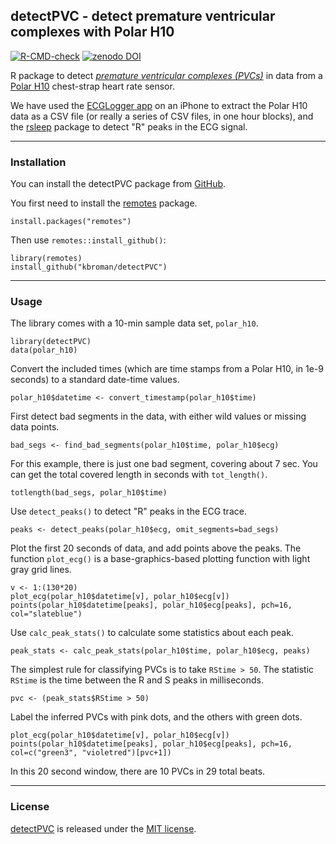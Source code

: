 ## detectPVC - detect premature ventricular complexes with Polar H10

[![R-CMD-check](https://github.com/kbroman/detectPVC/actions/workflows/R-CMD-check.yaml/badge.svg)](https://github.com/kbroman/detectPVC/actions/workflows/R-CMD-check.yaml)
[![zenodo DOI](https://zenodo.org/badge/794298079.svg)](https://zenodo.org/doi/10.5281/zenodo.11174768)

R package to detect [_premature ventricular complexes
(PVCs)_](https://en.wikipedia.org/wiki/Premature_ventricular_contraction)
in data from a [Polar H10](https://www.polar.com/us-en/sensors/h10-heart-rate-sensor)
chest-strap heart rate sensor.

We have used the [ECGLogger app](https://www.ecglogger.com/) on an iPhone
to extract the Polar H10 data as a CSV file (or really a series of CSV
files, in one hour blocks), and the [rsleep](https://rsleep.org/)
package to detect "R" peaks in the ECG signal.


---

### Installation

You can install the detectPVC package from
[GitHub](https://github.com/kbroman/detectPVC).

You first need to install the
[remotes](https://remotes.r-lib.org) package.

```{r}
install.packages("remotes")
```

Then use `remotes::install_github()`:

```{r}
library(remotes)
install_github("kbroman/detectPVC")
```

---

### Usage

The library comes with a 10-min sample data set, `polar_h10`.

```{r}
library(detectPVC)
data(polar_h10)
```

Convert the included times (which are time stamps from a Polar H10, in
1e-9 seconds) to a standard date-time values.

```{r}
polar_h10$datetime <- convert_timestamp(polar_h10$time)
```

First detect bad segments in the data, with either wild values or
missing data points.

```{r}
bad_segs <- find_bad_segments(polar_h10$time, polar_h10$ecg)
```

For this example, there is just one bad segment, covering about 7 sec.
You can get the total covered length in seconds with `tot_length()`.

```{r}
totlength(bad_segs, polar_h10$time)
```

Use `detect_peaks()` to detect "R" peaks in the ECG trace.

```{r}
peaks <- detect_peaks(polar_h10$ecg, omit_segments=bad_segs)
```

Plot the first 20 seconds of data, and add points above the peaks. The function
`plot_ecg()` is a base-graphics-based plotting function with light
gray grid lines.

```{r}
v <- 1:(130*20)
plot_ecg(polar_h10$datetime[v], polar_h10$ecg[v])
points(polar_h10$datetime[peaks], polar_h10$ecg[peaks], pch=16, col="slateblue")
```

Use `calc_peak_stats()` to calculate some statistics about each peak.

```{r}
peak_stats <- calc_peak_stats(polar_h10$time, polar_h10$ecg, peaks)
```

The simplest rule for classifying PVCs is to take `RStime > 50`.
The statistic `RStime` is the time between the R and S peaks in milliseconds.

```{r}
pvc <- (peak_stats$RStime > 50)
```

Label the inferred PVCs with pink dots, and the others with green
dots.

```{r}
plot_ecg(polar_h10$datetime[v], polar_h10$ecg[v])
points(polar_h10$datetime[peaks], polar_h10$ecg[peaks], pch=16, col=c("green3", "violetred")[pvc+1])
```

In this 20 second window, there are 10 PVCs in 29 total beats.

---

### License

[detectPVC](https://github.com/kbroman/detectPVC) is released under the
[MIT license](LICENSE.md).
